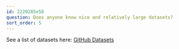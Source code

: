 ```yaml
---
id: 2220285e58
question: Does anyone know nice and relatively large datasets?
sort_order: 5
---
```


See a list of datasets here: [GitHub Datasets](https://github.com/DataTalksClub/data-engineering-zoomcamp/blob/main/projects/datasets.md)